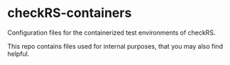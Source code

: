 # checkRS-containers
Configuration files for the containerized test environments of checkRS.

This repo contains files used for internal purposes, that you may also find helpful.
